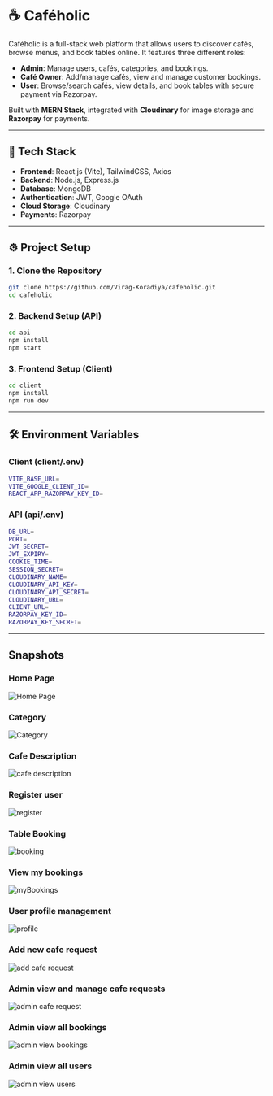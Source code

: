 # ☕ Caféholic  

Caféholic is a full-stack web platform that allows users to discover cafés, browse menus, and book tables online. It features three different roles:  

- **Admin**: Manage users, cafés, categories, and bookings.  
- **Café Owner**: Add/manage cafés, view and manage customer bookings.  
- **User**: Browse/search cafés, view details, and book tables with secure payment via Razorpay.  

Built with **MERN Stack**, integrated with **Cloudinary** for image storage and **Razorpay** for payments.  

---

## 🚀 Tech Stack  

- **Frontend**: React.js (Vite), TailwindCSS, Axios  
- **Backend**: Node.js, Express.js  
- **Database**: MongoDB  
- **Authentication**: JWT, Google OAuth  
- **Cloud Storage**: Cloudinary  
- **Payments**: Razorpay  

---

## ⚙️ Project Setup  

### 1. Clone the Repository  
```bash
git clone https://github.com/Virag-Koradiya/cafeholic.git
cd cafeholic
```

### 2. Backend Setup (API)  
```bash
cd api
npm install
npm start
```

### 3. Frontend Setup (Client)  
```bash
cd client
npm install
npm run dev
```

---

## 🛠️ Environment Variables

### Client (client/.env)
```bash
VITE_BASE_URL=
VITE_GOOGLE_CLIENT_ID=
REACT_APP_RAZORPAY_KEY_ID=
```

### API (api/.env)
```bash
DB_URL=
PORT=
JWT_SECRET=
JWT_EXPIRY=
COOKIE_TIME=
SESSION_SECRET=
CLOUDINARY_NAME=
CLOUDINARY_API_KEY=
CLOUDINARY_API_SECRET=
CLOUDINARY_URL=
CLIENT_URL=
RAZORPAY_KEY_ID=
RAZORPAY_KEY_SECRET=
```

---

## Snapshots

### Home Page
![Home Page](./imgs/home.png)

### Category
![Category](./imgs/category.png)

### Cafe Description
![cafe description](./imgs/cafe%20description.png)

### Register user
![register](./imgs/register.png)

### Table Booking
![booking](./imgs/booking.png)

### View my bookings
![myBookings](./imgs/myBookings.png)

### User profile management
![profile](./imgs/profile.png)

### Add new cafe request
![add cafe request](./imgs/add%20cafe%20request.png)

### Admin view and manage cafe requests
![admin cafe request](./imgs/admin%20cafe%20request.png)

### Admin view all bookings
![admin view bookings](./imgs/admin%20view%20bookings.png)

### Admin view all users
![admin view users](./imgs/admin%20view%20users.png)
